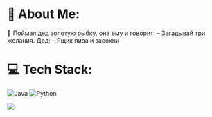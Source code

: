 
# 💫 About Me:
🔭 Поймал дед золотую рыбку, она ему и говорит:
– Загадывай три желания.
Дед:
– Ящик пива и засохни


# 💻 Tech Stack:
![Java](https://img.shields.io/badge/java-%23ED8B00.svg?style=for-the-badge&logo=java&logoColor=white) ![Python](https://img.shields.io/badge/python-3670A0?style=for-the-badge&logo=python&logoColor=ffdd54) 

[![](https://visitcount.itsvg.in/api?id=hishasha&icon=0&color=0)](https://visitcount.itsvg.in)

<!-- Proudly created with GPRM ( https://gprm.itsvg.in ) -->
